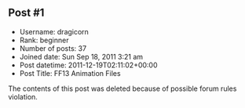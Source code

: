 ## Post #1
- Username: dragicorn
- Rank: beginner
- Number of posts: 37
- Joined date: Sun Sep 18, 2011 3:21 am
- Post datetime: 2011-12-19T02:11:02+00:00
- Post Title: FF13 Animation Files

The contents of this post was deleted because of possible forum rules violation.
